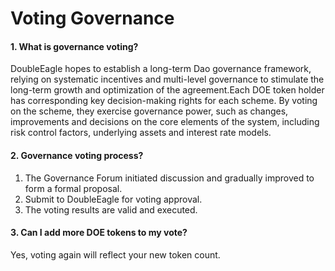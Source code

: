 # Voting Governance

#### 1. What is governance voting?
DoubleEagle hopes to establish a long-term Dao governance framework, relying on systematic incentives and multi-level governance to stimulate the long-term growth and optimization of the agreement.Each DOE token holder has corresponding key decision-making rights for each scheme. By voting on the scheme, they exercise governance power, such as changes, improvements and decisions on the core elements of the system, including risk control factors, underlying assets and interest rate models.  

#### 2. Governance voting process?
1. The Governance Forum initiated discussion and gradually improved to form a formal proposal.
2. Submit to DoubleEagle for voting approval.
3. The voting results are valid and executed.

#### 3. Can I add more DOE tokens to my vote?
Yes, voting again will reflect your new token count.

